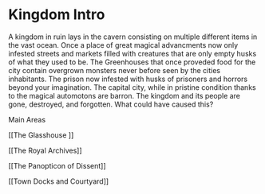 # Kingdom Intro
A kingdom in ruin lays in the cavern consisting on multiple different items in the vast ocean. Once a place of great magical advancments now only infested streets and markets filled with creatures that are only empty husks of what they used to be. The Greenhouses that once proveded food for the city contain overgrown monsters never before seen by the cities inhabitants. The prison now infested with husks of prisoners and horrors beyond your imagination. The capital city, while in pristine condition thanks to the magical automotons are barron. The kingdom and its people are gone, destroyed, and forgotten. What could have caused this?

Main Areas 

[[The Glasshouse ]]

[[The Royal Archives]]

[[The Panopticon of Dissent]]

[[Town Docks and Courtyard]]

